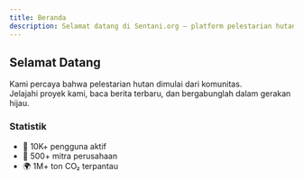 ```yaml
---
title: Beranda
description: Selamat datang di Sentani.org – platform pelestarian hutan dan iklim.
---
```


## Selamat Datang

Kami percaya bahwa pelestarian hutan dimulai dari komunitas.  
Jelajahi proyek kami, baca berita terbaru, dan bergabunglah dalam gerakan hijau.

### Statistik

- 🌱 10K+ pengguna aktif  
- 🏢 500+ mitra perusahaan  
- 🌍 1M+ ton CO₂ terpantau